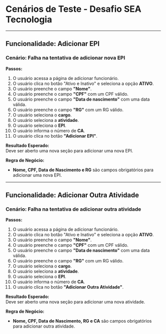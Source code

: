 #  Cenários de Teste - Desafio SEA Tecnologia

---

##  Funcionalidade: Adicionar EPI

###  Cenário: Falha na tentativa de adicionar nova EPI

**Passos:**
1. O usuário acessa a página de adicionar funcionário.
2. O usuário clica no botão "Ativo e Inativo" e seleciona a opção **ATIVO**.
3. O usuário preenche o campo **"Nome"**.
4. O usuário preenche o campo **"CPF"** com um CPF válido.
5. O usuário preenche o campo **"Data de nascimento"** com uma data válida.
6. O usuário preenche o campo **"RG"** com um RG válido.
7. O usuário seleciona o **cargo**.
8. O usuário seleciona a **atividade**.
9. O usuário seleciona o **EPI**.
10. O usuário informa o número de **CA**.
11. O usuário clica no botão **"Adicionar EPI"**.

**Resultado Esperado:**  
 Deve ser aberto uma nova seção para adicionar uma nova EPI.

**Regra de Negócio:**  
- **Nome, CPF, Data de Nascimento e RG** são campos obrigatórios para adicionar uma nova EPI.

---
##  Funcionalidade: Adicionar Outra Atividade

###  Cenário: Falha na tentativa de adicionar outra atividade

**Passos:**
1. O usuário acessa a página de adicionar funcionário.
2. O usuário clica no botão "Ativo e Inativo" e seleciona a opção **ATIVO**.
3. O usuário preenche o campo **"Nome"**.
4. O usuário preenche o campo **"CPF"** com um CPF válido.
5. O usuário preenche o campo **"Data de nascimento"** com uma data válida.
6. O usuário preenche o campo **"RG"** com um RG válido.
7. O usuário seleciona o **cargo**.
8. O usuário seleciona a **atividade**.
9. O usuário seleciona o **EPI**.
10. O usuário informa o número de **CA**.
11. O usuário clica no botão **"Adicionar Outra Atividade"**.

**Resultado Esperado:**  
 Deve ser aberto uma nova seção para adicionar uma nova atividade.

**Regra de Negócio:**  
- **Nome, CPF, Data de Nascimento, RG e CA** são campos obrigatórios para adicionar outra atividade.